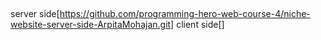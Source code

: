 ##
server side[https://github.com/programming-hero-web-course-4/niche-website-server-side-ArpitaMohajan.git]
client side[]
